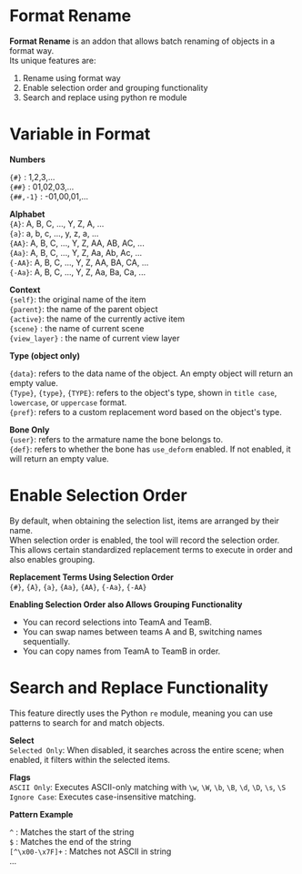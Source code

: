 # Format Rename
**Format Rename** is an addon that allows batch renaming of objects in a format way.  
Its unique features are:  
1. Rename using format way
2. Enable selection order and grouping functionality
3. Search and replace using python re module



# Variable in Format  

**Numbers**  

`{#}` : 1,2,3,...  
`{##}` : 01,02,03,...  
`{##,-1}` : -01,00,01,...  

**Alphabet**  
`{A}`: A, B, C, ..., Y, Z, A, ...  
`{a}`: a, b, c, ..., y, z, a, ...  
`{AA}`: A, B, C, ..., Y, Z, AA, AB, AC, ...  
`{Aa}`: A, B, C, ..., Y, Z, Aa, Ab, Ac, ...  
`{-AA}`: A, B, C, ..., Y, Z, AA, BA, CA, ...  
`{-Aa}`: A, B, C, ..., Y, Z, Aa, Ba, Ca, ...  


**Context**   
`{self}`: the original name of the item  
`{parent}`: the name of the parent object  
`{active}`: the name of the currently active item  
`{scene}` : the name of current scene  
`{view_layer}` : the name of current view layer  


**Type (object only)**

`{data}`: refers to the data name of the object. An empty object will return an empty value.  
`{Type}`, `{type}`, `{TYPE}`: refers to the object's type, shown in `title case`, `lowercase`, or `uppercase` format.  
`{pref}`: refers to a custom replacement word based on the object's type.  

**Bone Only**  
`{user}`: refers to the armature name the bone belongs to.  
`{def}`: refers to whether the bone has `use_deform` enabled. If not enabled, it will return an empty value.  


# Enable Selection Order  
By default, when obtaining the selection list, items are arranged by their name.  
When selection order is enabled, the tool will record the selection order.  
This allows certain standardized replacement terms to execute in order and also enables grouping.  

**Replacement Terms Using Selection Order**  
`{#}`, `{A}`, `{a}`, `{Aa}`, `{AA}`, `{-Aa}`, `{-AA}`  

**Enabling Selection Order also Allows Grouping Functionality**  
- You can record selections into TeamA and TeamB.
- You can swap names between teams A and B, switching names sequentially.
- You can copy names from TeamA to TeamB in order.



# Search and Replace Functionality

This feature directly uses the Python `re` module, meaning you can use patterns to search for and match objects.

**Select**  
`Selected Only`: When disabled, it searches across the entire scene; when enabled, it filters within the selected items.

**Flags**  
`ASCII Only`: Executes ASCII-only matching with `\w`, `\W`, `\b`, `\B`, `\d`, `\D`, `\s`, `\S`  
`Ignore Case`: Executes case-insensitive matching.  



**Pattern Example**

`^` : Matches the start of the string  
`$` : Matches the end of the string  
`[^\x00-\x7F]+` : Matches not ASCII in string  
...
